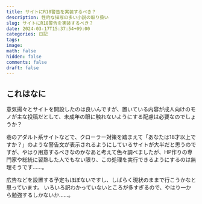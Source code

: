 ```yaml
---
title: サイトにR18警告を実装するべき？
description: 性的な描写の多い小説の取り扱い
slug: サイトにR18警告を実装するべき？
date: 2024-03-17T15:37:54+09:00
categories: 日記
tags:
image:
math: false
hidden: false
comments: false
draft: false
---
```


## これはなに

意気揚々とサイトを開設したのは良いんですが、置いている内容が成人向けのモノが主な投稿だとして、未成年の眼に触れないようにする配慮は必要なのでしょうか？

巷のアダルト系サイトなどで、クローラー対策を踏まえて「あなたは18才以上ですか？」のような警告文が表示されるようにしているサイトが大半だと思うのですが、やはり用意するべきなのかなあと考えて色々調べましたが、HP作りの専門家や総統に習熟した人でもない限り、この処理を実行できるようにするのは無理そうです……。

広告などを設置する予定もほぼないですし、しばらく現状のままで行こうかなと思っています。
いろいろ訳わかっていないところが多すぎるので、やはり一から勉強するしかないか……。